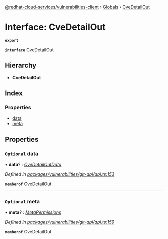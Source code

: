 [@redhat-cloud-services/vulnerabilities-client](../README.md) › [Globals](../globals.md) › [CveDetailOut](cvedetailout.md)

# Interface: CveDetailOut

**`export`** 

**`interface`** CveDetailOut

## Hierarchy

* **CveDetailOut**

## Index

### Properties

* [data](cvedetailout.md#optional-data)
* [meta](cvedetailout.md#optional-meta)

## Properties

### `Optional` data

• **data**? : *[CveDetailOutData](cvedetailoutdata.md)*

*Defined in [packages/vulnerabilities/git-api/api.ts:153](https://github.com/RedHatInsights/javascript-clients/blob/master/packages/vulnerabilities/git-api/api.ts#L153)*

**`memberof`** CveDetailOut

___

### `Optional` meta

• **meta**? : *[MetaPermissions](metapermissions.md)*

*Defined in [packages/vulnerabilities/git-api/api.ts:159](https://github.com/RedHatInsights/javascript-clients/blob/master/packages/vulnerabilities/git-api/api.ts#L159)*

**`memberof`** CveDetailOut
